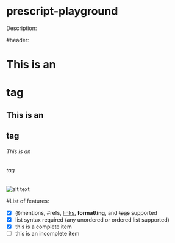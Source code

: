 # prescript-playground
Description:

#header:
# This is an <h1> tag
## This is an <h2> tag
###### This is an <h6> tag

![alt text](Pictures/hone.png)



#List of features:

- [x] @mentions, #refs, [links](), **formatting**, and <del>tags</del> supported
- [x] list syntax required (any unordered or ordered list supported)
- [x] this is a complete item
- [ ] this is an incomplete item
